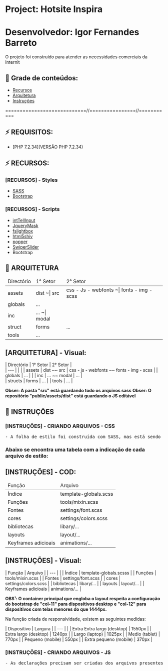 # Project: Hotsite Inspira
# Desenvolvedor: Igor Fernandes Barreto

O projeto foi construído para atender as necessidades comerciais da Internit


## 🔗 Grade de conteúdos:

- [Recursos](#recursos)
- [Arquitetura](#arquitetura)
- [Instruções](#instruções)


============================//================//===========

## ⚡ REQUISITOS:

- [PHP 7.2.34](VERSÃO PHP 7.2.34)


## ⚡ RECURSOS:

### [RECURSOS] - Styles
- [SASS](https://sass-lang.com/)
- [Bootstrap](https://getbootstrap.com/docs/5.0/getting-started/download/)

### [RECURSOS] - Scripts
- [intTellInput](https://intl-tel-input.com)
- [JqueryMask](https://igorescobar.github.io/jQuery-Mask-Plugin/)
- [fslightbox](https://www.webdesign-flash.ro/p/rl/jsapi.html)
- [html5shiv](https://github.com/aFarkas/html5shiv)
- [popper](https://popper.js.org)
- [SwiperSlider](https://swiperjs.com/)
- Bootstrap



## 📂 ARQUITETURA

<table>
    <thead>
        <tr>
            <td>Directório</td>
            <td>1° Setor</td>
            <td>2° Setor</td>
        </tr>
    </thead>
    <tbody>
        <tr>
            <td>assets</td>
            <td>dist ~| src</td>
            <td>css - Js - webfonts   ~|  fonts - img - scss </td>
        </tr>
        <tr>
            <td>globals</td>
            <td>...</td>
        </tr>
        <tr>
            <td>inc</td>
            <td> ... ~| modal </td>
        </tr>
        <tr>
            <td>struct</td>
            <td>forms</td>
            <td>...</td>
        </tr>
        <tr>
            <td>tools</td>
            <td>...</td>
        </tr>
    </tbody>
</table>


## [ARQUITETURA] - Visual:

| Directório     | 1° Setor      | 2° Setor                                          |  
| ---            |               |                                                   |
| assets         | dist ~~ src   | css - js - webfonts   ~~   fonts - img - scss     | 
| globals        | ...           |                                                   |
| inc            | ...  ~~ modal | ...                                               |  
| structs        | forms         | ...                                               |
| tools          |  ...                                                              |

**Obser: A pasta "src" está guardando todo os arquivos sass**
**Obser: O repositório "public/assets/dist" está guardando o JS editável**


## 📂 INSTRUÇÕES


### [INSTRUÇÕES] - CRIANDO ARQUIVOS - CSS

<pre>
- A folha de estilo foi construída com SASS, mas está sendo utilizado o node para sua compilação. Toda vez que criar um arquivo, apenas o importe para dentro do main, para que seja compilado tbm. 
</pre>

<h3><strong>Abaixo se encontra uma tabela com a indicação de cada arquivo de estilo:</strong></h3>



## [INSTRUÇÕES] - COD:

<table>
    <thead>
        <tr>
            <td>Função</td>
            <td>Arquivo</td>
        </tr>
    </thead>
    <tbody>
        <tr>
            <td>Índice</td>                   
            <td>template-globals.scss</td>
        </tr>
        <tr>
            <td>Funções</td>
            <td>tools/mixin.scss</td>
        </tr>
        <tr>
            <td>Fontes</td>
            <td>settings/font.scss</td>
        </tr>
        <tr>
            <td>cores</td>
            <td>settings/colors.scss</td>
        </tr>
        <tr>
            <td>bibliotecas</td>
            <td>libary/...</td>
        </tr>
        <tr>
            <td>layouts</td>
            <td>layout/...</td>
        </tr>
         <tr>
            <td>Keyframes adicioais</td>
            <td>animations/...</td>
        </tr>
    </tbody>
</table>


## [INSTRUÇÕES] - Visual:

| Função                     | Arquivo                     |
| ---                        |                             |
| Índice                     |  template-globals.scsss     |
| Funções                    |  tools/mixin.scss           |
| Fontes                     |  settings/font.scss         |
| cores                      |  settings/colors.scss       |
| bibliotecas                |  libary/...                 |
| layouts                    |  layout/...                 | 
| Keyframes adicioais        |  animations/...             |   


**OBS¹: O container principal que engloba o layout respeita a configuração do bootstrap de "col-11" para dispositivos desktop e "col-12" para dispositivos com telas menores do que 1444px.**

Na função criada de responsividade, existem as seguintes medidas:

| Dispositivo                 | Largura    |
| ---                         |            |
| Extra Extra largo (desktop) | 1550px     |
| Extra largo (desktop)       | 1240px     |
| Largo (laptop)              | 1025px     |
| Medio (tablet)              | 770px      |
| Pequeno (mobile)            | 550px      |
| Extra pequeno (mobile)      | 370px      |


### [INSTRUÇÕES] - CRIANDO ARQUIVOS - JS
<pre>
- As declarações precisam ser criadas dos arquivos presentes na pasta "/main". Caso haja necessidade de criar outro, exporte e importe tudo para template-globals.js
</pre>

